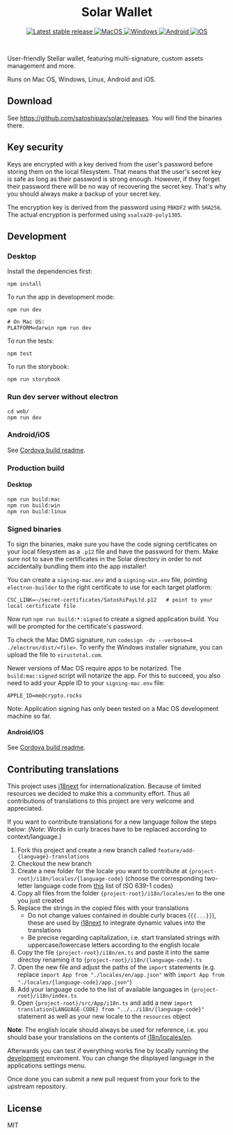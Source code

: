 <h1 align="center">Solar Wallet</h1>

<p align="center">
  <a href="https://github.com/satoshipay/solar/releases/latest">
    <img alt="Latest stable release" src="https://badgen.net/github/release/satoshipay/solar/stable" />
  </a>
  <a href="https://github.com/satoshipay/solar/releases/latest">
    <img alt="MacOS" src="https://badgen.net/badge/icon/MacOS?icon=apple&label&color=cyan" />
  </a>
  <a href="https://github.com/satoshipay/solar/releases/latest">
    <img alt="Windows" src="https://badgen.net/badge/icon/Windows?icon=windows&label&color=cyan" />
  </a>
  <a href="https://github.com/satoshipay/solar/releases/latest">
    <img alt="Android" src="https://badgen.net/badge/icon/Android?icon=googleplay&label&color=cyan" />
  </a>
  <a href="https://github.com/satoshipay/solar/releases/latest">
    <img alt="iOS" src="https://badgen.net/badge/icon/iOS?icon=apple&label&color=cyan" />
  </a>
</p>

<br />

User-friendly Stellar wallet, featuring multi-signature, custom assets management and more.

Runs on Mac OS, Windows, Linux, Android and iOS.

## Download

See <https://github.com/satoshipay/solar/releases>. You will find the binaries there.

## Key security

Keys are encrypted with a key derived from the user's password before storing them on the local filesystem. That means that the user's secret key is safe as long as their password is strong enough. However, if they forget their password there will be no way of recovering the secret key. That's why you should always make a backup of your secret key.

The encryption key is derived from the password using `PBKDF2` with `SHA256`. The actual encryption is performed using `xsalsa20-poly1305`.

## Development

### Desktop

Install the dependencies first:

```
npm install
```

To run the app in development mode:

```
npm run dev

# On Mac OS:
PLATFORM=darwin npm run dev
```

To run the tests:

```
npm test
```

To run the storybook:

```
npm run storybook
```

### Run dev server without electron

```
cd web/
npm run dev
```

### Android/iOS

See [Cordova build readme](./cordova/README.md).

### Production build

#### Desktop

```
npm run build:mac
npm run build:win
npm run build:linux
```

### Signed binaries

To sign the binaries, make sure you have the code signing certificates on your local filesystem as a `.p12` file and have the password for them. Make sure not to save the certificates in the Solar directory in order to not accidentally bundling them into the app installer!

You can create a `signing-mac.env` and a `signing-win.env` file, pointing `electron-builder` to the right certificate to use for each target platform:

```
CSC_LINK=~/secret-certificates/SatoshiPayLtd.p12   # point to your local certificate file
```

Now run `npm run build:*:signed` to create a signed application build. You will be prompted for the certificate's password.

To check the Mac DMG signature, run `codesign -dv --verbose=4 ./electron/dist/<file>`. To verify the Windows installer signature, you can upload the file to `virustotal.com`.

Newer versions of Mac OS require apps to be notarized. The `build:mac:signed` script will notarize the app. For this to succeed, you also need to add your Apple ID to your `signing-mac.env` file:

```
APPLE_ID=me@crypto.rocks
```

Note: Application signing has only been tested on a Mac OS development machine so far.

#### Android/iOS

See [Cordova build readme](./cordova/README.md).

## Contributing translations

This project uses [i18next](https://www.i18next.com/) for internationalization.
Because of limited resources we decided to make this a community effort.
Thus all contributions of translations to this project are very welcome and appreciated.

If you want to contribute translations for a new language follow the steps below: (_Note:_ Words in curly braces have to be replaced according to context/language.)

1. Fork this project and create a new branch called `feature/add-{language}-translations`
1. Checkout the new branch
1. Create a new folder for the locale you want to contribute at `{project-root}/i18n/locales/{language-code}` (choose the corresponding two-letter language code from [this](https://en.wikipedia.org/wiki/List_of_ISO_639-1_codes) list of ISO 639-1 codes)
1. Copy all files from the folder `{project-root}/i18n/locales/en` to the one you just created
1. Replace the strings in the copied files with your translations
   - Do not change values contained in double curly braces (`{{...}}`), these are used by [i18next](https://www.i18next.com/translation-function/interpolation) to integrate dynamic values into the translations
   - Be precise regarding capitalization, i.e. start translated strings with uppercase/lowercase letters according to the english locale
1. Copy the file `{project-root}/i18n/en.ts` and paste it into the same directoy renaming it to `{project-root}/i18n/{language-code}.ts`
1. Open the new file and adjust the paths of the `import` statements
   (e.g. replace `import App from "./locales/en/app.json"` with `import App from "./locales/{language-code}/app.json"`)
1. Add your language code to the list of available languages in `{project-root}/i18n/index.ts`
1. Open `{project-root}/src/App/i18n.ts` and add a new `import translation{LANGUAGE-CODE} from "../../i18n/{language-code}"` statement as well as your new locale to the `resources` object

**Note**: The english locale should always be used for reference, i.e. you should base your translations on the contents of [i18n/locales/en](./i18n/locales/en).

Afterwards you can test if everything works fine by locally running the [development](#development) enviroment.
You can change the displayed language in the applications settings menu.

Once done you can submit a new pull request from your fork to the upstream repository.

## License

MIT
